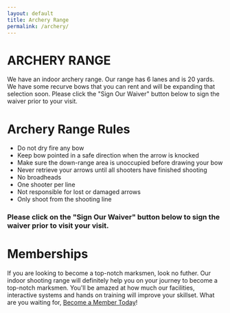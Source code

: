 ```yaml
---
layout: default
title: Archery Range
permalink: /archery/
---
```

# ARCHERY RANGE

We have an indoor archery range. Our range has 6 lanes and is 20 yards. We have some recurve bows that you can rent and will be expanding that selection soon. Please click the "Sign Our Waiver" button below to sign the waiver prior to your visit.

# Archery Range Rules

- Do not dry fire any bow
- Keep bow pointed in a safe direction when the arrow is knocked
- Make sure the down-range area is unoccupied before drawing your bow
- Never retrieve your arrows until all shooters have finished shooting
- No broadheads
- One shooter per line
- Not responsible for lost or damaged arrows
- Only shoot from the shooting line

### Please click on the "Sign Our Waiver" button below to sign the waiver prior to visit your visit.

# Memberships

If you are looking to become a top-notch marksmen, look no futher. Our indoor shooting range will definitely help you on your journey to become a top-notch marksmen. You'll be amazed at how much our facilities, interactive systems and hands on training will improve your skillset. What are you waiting for, [Become a Member Today](/archery-membership/#bm)!
